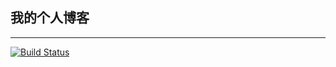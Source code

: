 
## 我的个人博客

--- 

[![Build Status](https://github.com/Yangruipis/Yangruipis.github.io/workflows/CI/badge.svg)](https://github.com/Yangruipis/Yangruipis.github.io/actions)
